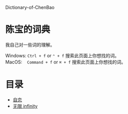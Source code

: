 Dictionary-of-ChenBao
# 陈宝的词典
我自己对一些词的理解。  

Windows:&nbsp;`Ctrl + f`&nbsp;or&nbsp;`⌃ + f` 搜索此页面上你想找的词。  
MacOS:&nbsp;&nbsp;&nbsp;&nbsp;`Command + f`&nbsp;or&nbsp;`⌘ + f` 搜索此页面上你想找的词。

# 目录

* [自恋](./自恋.md)
* [无限 infinity](./无限%20infinity.md)